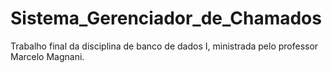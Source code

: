 # Sistema_Gerenciador_de_Chamados

Trabalho final da disciplina de banco de dados I, ministrada pelo professor Marcelo Magnani.
